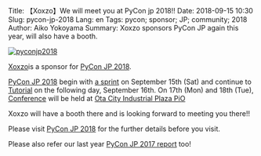 Title: 【Xoxzo】We will meet you at PyCon jp 2018!!
Date: 2018-09-15 10:30
Slug: pycon-jp-2018
Lang: en
Tags: pycon; sponsor; JP; community; 2018
Author: Aiko Yokoyama
Summary: Xoxzo sponsors PyCon JP again this year, will also have a booth. 


[![pyconjp2018](/images/pyconjp2018.png)](https://pycon.jp/2018/)

[Xoxzo](https://www.xoxzo.com/en/)is a sponsor for [PyCon JP 2018](https://pycon.jp/2018/).

[PyCon JP 2018](https://pycon.jp/2018/) begin with [a sprint](https://pyconjp.connpass.com/event/97868/) 
on September 15th (Sat) and continue to [Tutorial](https://pyconjp.connpass.com/event/94980/) on the following day,
September 16th. On 17th (Mon) and 18th (Tue), [Conference](https://pycon.jp/2018/event/conference) will be held at 
[Ota City Industrial Plaza PiO](https://www.pio-ota.net/)

Xoxzo will have a booth there and is looking forward to meeting you there!!

Please visit [PyCon JP 2018](https://pycon.jp/2018/) for the further details before you visit.

Please also refer our last year [PyCon JP 2017 report](https://blog.xoxzo.com/ja/2017/10/12/pycon-jp-2017/) too!
